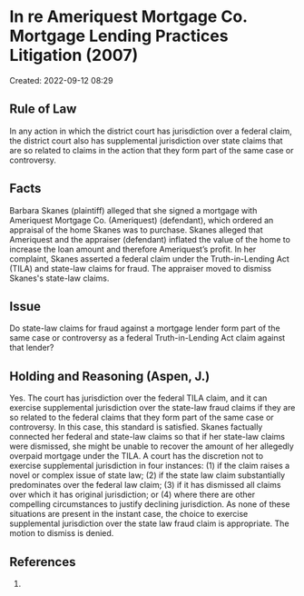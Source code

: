 # In re Ameriquest Mortgage Co. Mortgage Lending Practices Litigation (2007)
Created: 2022-09-12 08:29

## Rule of Law

In any action in which the district court has jurisdiction over a federal claim, the district court also has supplemental jurisdiction over state claims that are so related to claims in the action that they form part of the same case or controversy.

## Facts

Barbara Skanes (plaintiff) alleged that she signed a mortgage with Ameriquest Mortgage Co. (Ameriquest) (defendant), which ordered an appraisal of the home Skanes was to purchase. Skanes alleged that Ameriquest and the appraiser (defendant) inflated the value of the home to increase the loan amount and therefore Ameriquest’s profit. In her complaint, Skanes asserted a federal claim under the Truth-in-Lending Act (TILA) and state-law claims for fraud. The appraiser moved to dismiss Skanes's state-law claims.

## Issue

Do state-law claims for fraud against a mortgage lender form part of the same case or controversy as a federal Truth-in-Lending Act claim against that lender?

## Holding and Reasoning (Aspen, J.)

Yes. The court has jurisdiction over the federal TILA claim, and it can exercise supplemental jurisdiction over the state-law fraud claims if they are so related to the federal claims that they form part of the same case or controversy. In this case, this standard is satisfied. Skanes factually connected her federal and state-law claims so that if her state-law claims were dismissed, she might be unable to recover the amount of her allegedly overpaid mortgage under the TILA. A court has the discretion not to exercise supplemental jurisdiction in four instances: (1) if the claim raises a novel or complex issue of state law; (2) if the state law claim substantially predominates over the federal law claim; (3) if it has dismissed all claims over which it has original jurisdiction; or (4) where there are other compelling circumstances to justify declining jurisdiction. As none of these situations are present in the instant case, the choice to exercise supplemental jurisdiction over the state law fraud claim is appropriate. The motion to dismiss is denied.



## References

1. 